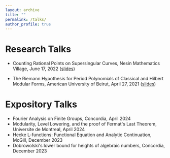 ```yaml
---
layout: archive
title: ""
permalink: /talks/
author_profile: true
---
```


# Research Talks

* Counting Rational Points on Supersingular Curves, Nesin Mathematics Village, June 17, 2022 ([slides](</talks/FinalPresentation.pdf>))

* The Riemann Hypothesis for Period Polynomials of Classical and Hilbert Modular
Forms, American University of Beirut, April 27, 2021 ([slides](/talks/Thesis-Slides.pdf))

# Expository Talks

* Fourier Analysis on Finite Groups, Concordia, April 2024
* Modularity, Level Lowering, and the proof of Fermat's Last Theorem, Universite de Montreal, April 2024
* Hecke L-functions: Functional Equation and Analytic Continuation, McGill, December 2023
* Dobrowolski's lower bound for heights of algebraic numbers, Concordia, December 2023